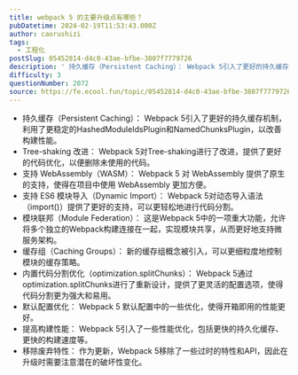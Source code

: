 ```yaml
---
title: webpack 5 的主要升级点有哪些？
pubDatetime: 2024-02-19T11:53:43.000Z
author: caorushizi
tags:
  - 工程化
postSlug: 05452814-d4c0-43ae-bfbe-3807f7779726
description: ' 持久缓存（Persistent Caching）： Webpack 5引入了更好的持久缓存机制，利用了更稳定的HashedModuleIdsPlugin和NamedChunksPlugin，以改善构建性能。 Tree-shaking 改进： Webpack 5对Tree-shaking进行了改进，提供了更好的代码优化，以便删除未使用的代码。 支持 WebAssembly（WASM）： Webpa'
difficulty: 3
questionNumber: 2072
source: https://fe.ecool.fun/topic/05452814-d4c0-43ae-bfbe-3807f7779726
---
```


-  持久缓存（Persistent Caching）： Webpack 5引入了更好的持久缓存机制，利用了更稳定的HashedModuleIdsPlugin和NamedChunksPlugin，以改善构建性能。
- Tree-shaking 改进： Webpack 5对Tree-shaking进行了改进，提供了更好的代码优化，以便删除未使用的代码。
- 支持 WebAssembly（WASM）： Webpack 5 对 WebAssembly 提供了原生的支持，使得在项目中使用 WebAssembly 更加方便。
- 支持 ES6 模块导入（Dynamic Import）： Webpack 5对动态导入语法（import()）提供了更好的支持，可以更轻松地进行代码分割。
- 模块联邦（Module Federation）： 这是Webpack 5中的一项重大功能，允许将多个独立的Webpack构建连接在一起，实现模块共享，从而更好地支持微服务架构。
- 缓存组（Caching Groups）： 新的缓存组概念被引入，可以更细粒度地控制模块的缓存策略。
- 内置代码分割优化（optimization.splitChunks）： Webpack 5通过optimization.splitChunks进行了重新设计，提供了更灵活的配置选项，使得代码分割更为强大和易用。
- 默认配置优化： Webpack 5 默认配置中的一些优化，使得开箱即用的性能更好。
- 提高构建性能： Webpack 5引入了一些性能优化，包括更快的持久化缓存、更快的构建速度等。
- 移除废弃特性： 作为更新，Webpack 5移除了一些过时的特性和API，因此在升级时需要注意潜在的破坏性变化。
